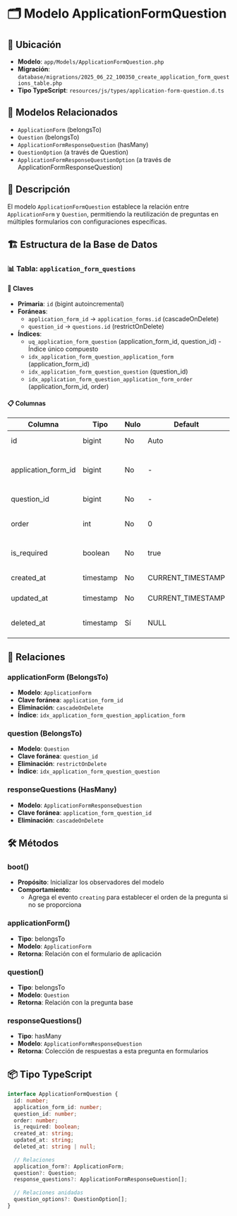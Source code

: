 # 🗂️ Modelo ApplicationFormQuestion

## 📌 Ubicación
- **Modelo**: `app/Models/ApplicationFormQuestion.php`
- **Migración**: `database/migrations/2025_06_22_100350_create_application_form_questions_table.php`
- **Tipo TypeScript**: `resources/js/types/application-form-question.d.ts`

## 🔄 Modelos Relacionados
- `ApplicationForm` (belongsTo)
- `Question` (belongsTo)
- `ApplicationFormResponseQuestion` (hasMany)
- `QuestionOption` (a través de Question)
- `ApplicationFormResponseQuestionOption` (a través de ApplicationFormResponseQuestion)

## 📝 Descripción
El modelo `ApplicationFormQuestion` establece la relación entre `ApplicationForm` y `Question`, permitiendo la reutilización de preguntas en múltiples formularios con configuraciones específicas.

## 🏗️ Estructura de la Base de Datos

### 📊 Tabla: `application_form_questions`

#### 🔑 Claves
- **Primaria**: `id` (bigint autoincremental)
- **Foráneas**:
  - `application_form_id` → `application_forms.id` (cascadeOnDelete)
  - `question_id` → `questions.id` (restrictOnDelete)
- **Índices**:
  - `uq_application_form_question` (application_form_id, question_id) - Índice único compuesto
  - `idx_application_form_question_application_form` (application_form_id)
  - `idx_application_form_question_question` (question_id)
  - `idx_application_form_question_application_form_order` (application_form_id, order)

#### 📋 Columnas
| Columna | Tipo | Nulo | Default | Descripción |
|---------|------|------|---------|-------------|
| id | bigint | No | Auto | Identificador único |
| application_form_id | bigint | No | - | Referencia al formulario de aplicación |
| question_id | bigint | No | - | Referencia a la pregunta |
| order | int | No | 0 | Orden de la pregunta en el formulario |
| is_required | boolean | No | true | Indica si la pregunta es obligatoria |
| created_at | timestamp | No | CURRENT_TIMESTAMP | Fecha de creación |
| updated_at | timestamp | No | CURRENT_TIMESTAMP | Fecha de actualización |
| deleted_at | timestamp | Sí | NULL | Fecha de eliminación (soft delete) |

## 🤝 Relaciones

### applicationForm (BelongsTo)
- **Modelo**: `ApplicationForm`
- **Clave foránea**: `application_form_id`
- **Eliminación**: `cascadeOnDelete`
- **Índice**: `idx_application_form_question_application_form`

### question (BelongsTo)
- **Modelo**: `Question`
- **Clave foránea**: `question_id`
- **Eliminación**: `restrictOnDelete`
- **Índice**: `idx_application_form_question_question`

### responseQuestions (HasMany)
- **Modelo**: `ApplicationFormResponseQuestion`
- **Clave foránea**: `application_form_question_id`
- **Eliminación**: `cascadeOnDelete`

## 🛠️ Métodos

### boot()
- **Propósito**: Inicializar los observadores del modelo
- **Comportamiento**:
  - Agrega el evento `creating` para establecer el orden de la pregunta si no se proporciona

### applicationForm()
- **Tipo**: belongsTo
- **Modelo**: `ApplicationForm`
- **Retorna**: Relación con el formulario de aplicación

### question()
- **Tipo**: belongsTo
- **Modelo**: `Question`
- **Retorna**: Relación con la pregunta base

### responseQuestions()
- **Tipo**: hasMany
- **Modelo**: `ApplicationFormResponseQuestion`
- **Retorna**: Colección de respuestas a esta pregunta en formularios

## 📦 Tipo TypeScript

```typescript
interface ApplicationFormQuestion {
  id: number;
  application_form_id: number;
  question_id: number;
  order: number;
  is_required: boolean;
  created_at: string;
  updated_at: string;
  deleted_at: string | null;
  
  // Relaciones
  application_form?: ApplicationForm;
  question?: Question;
  response_questions?: ApplicationFormResponseQuestion[];
  
  // Relaciones anidadas
  question_options?: QuestionOption[];
}
```
